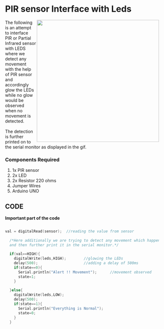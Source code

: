 <h1>PIR sensor Interface with Leds</h1>

<div>
    <img width=400 align=right src="https://github.com/Curovearth/Dive-into-Electronics/blob/main/Basics%201/17-Piezo%20Buzzer/buzzer.png">
    <p>The following is an attempt to interface PIR or Partial Infrared sensor with LEDS where we detect any movement with the help of PIR sensor and accordingly glow the LEDs while no glow would be observed when no movement is detected.<br></br>The detection is further printed on to the serial monitor as displayed in the gif.</p>
    
  <h3>Components Required</h3>
  <ol>
    <li>1x PIR sensor</li>
    <li>2x LED</li>
    <li>2x Resistor 220 ohms</li>
    <li>Jumper Wires</li>
    <li>Arduino UNO</li>
  </ol>
    
</div>


  
## CODE

<b>Important part of the code</b>

```C++

val = digitalRead(sensor);	//reading the value from sensor
  
  /*Here additionally we are trying to detect any movement which happens
  and then further print it in the serial monitor.*/
  
  if(val==HIGH){				
    digitalWrite(leds,HIGH);        //glowing the LEDs
    delay(500);                     //adding a delay of 500ms
    if(state==0){
      Serial.println("Alert !! Movement");      //movement observed
      state=1;
    }
    
  }else{
    digitalWrite(leds,LOW);
    delay(500);
    if(state==1){
      Serial.println("Everything is Normal");
      state=0;
    }
  }

```
